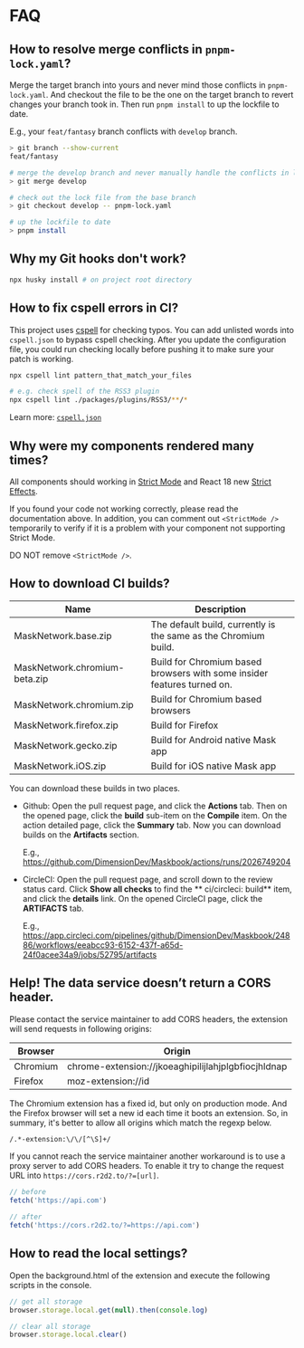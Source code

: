 # FAQ

## How to resolve merge conflicts in `pnpm-lock.yaml`?

Merge the target branch into yours and never mind those conflicts in `pnpm-lock.yaml`. And checkout the file to be the one on the target branch to revert changes your branch took in. Then run `pnpm install` to up the lockfile to date.

E.g., your `feat/fantasy` branch conflicts with `develop` branch.

```bash
> git branch --show-current
feat/fantasy

# merge the develop branch and never manually handle the conflicts in lock file
> git merge develop

# check out the lock file from the base branch
> git checkout develop -- pnpm-lock.yaml

# up the lockfile to date
> pnpm install
```

## Why my Git hooks don't work?

```bash
npx husky install # on project root directory
```

## How to fix cspell errors in CI?

This project uses [cspell](https://github.com/streetsidesoftware/cspell) for checking typos. You can add unlisted words into `cspell.json` to bypass cspell checking. After you update the configuration file, you could run checking locally before pushing it to make sure your patch is working.

```bash
npx cspell lint pattern_that_match_your_files

# e.g. check spell of the RSS3 plugin
npx cspell lint ./packages/plugins/RSS3/**/*
```

Learn more: [`cspell.json`](https://cspell.org/configuration/#cspelljson)

## Why were my components rendered many times?

All components should working in [Strict Mode](https://reactjs.org/docs/strict-mode.html) and React 18 new [Strict Effects](https://github.com/reactwg/react-18/discussions/19).

If you found your code not working correctly, please read the documentation above. In addition, you can comment out `<StrictMode />` temporarily to verify if it is a problem with your component not supporting Strict Mode.

DO NOT remove `<StrictMode />`.

## How to download CI builds?

| Name                          | Description                                                             |
| ----------------------------- | ----------------------------------------------------------------------- |
| MaskNetwork.base.zip          | The default build, currently is the same as the Chromium build.         |
| MaskNetwork.chromium-beta.zip | Build for Chromium based browsers with some insider features turned on. |
| MaskNetwork.chromium.zip      | Build for Chromium based browsers                                       |
| MaskNetwork.firefox.zip       | Build for Firefox                                                       |
| MaskNetwork.gecko.zip         | Build for Android native Mask app                                       |
| MaskNetwork.iOS.zip           | Build for iOS native Mask app                                           |

You can download these builds in two places.

- Github: Open the pull request page, and click the **Actions** tab. Then on the opened page, click the **build** sub-item on the **Compile** item. On the action detailed page, click the **Summary** tab. Now you can download builds on the **Artifacts** section.

  E.g., <https://github.com/DimensionDev/Maskbook/actions/runs/2026749204>

- CircleCI: Open the pull request page, and scroll down to the review status card. Click **Show all checks** to find the **
  ci/circleci: build** item, and click the **details** link. On the opened CircleCI page, click the **ARTIFACTS** tab.

  E.g., <https://app.circleci.com/pipelines/github/DimensionDev/Maskbook/24886/workflows/eeabcc93-6152-437f-a65d-24f0acee34a9/jobs/52795/artifacts>

## Help! The data service doesn’t return a CORS header.

Please contact the service maintainer to add CORS headers, the extension will send requests in following origins:

| Browser  | Origin                                              |
| -------- | --------------------------------------------------- |
| Chromium | chrome-extension://jkoeaghipilijlahjplgbfiocjhldnap |
| Firefox  | moz-extension://id                                  |

The Chromium extension has a fixed id, but only on production mode. And the Firefox browser will set a new id each time it boots an extension. So, in summary, it's better to allow all origins which match the regexp below.

```txt
/.*-extension:\/\/[^\S]+/
```

If you cannot reach the service maintainer another workaround is to use a proxy server to add CORS headers. To enable it try to change the request URL into `https://cors.r2d2.to/?=[url]`.

```ts
// before
fetch('https://api.com')

// after
fetch('https://cors.r2d2.to/?=https://api.com')
```

## How to read the local settings?

Open the background.html of the extension and execute the following scripts in the console.

```ts
// get all storage
browser.storage.local.get(null).then(console.log)

// clear all storage
browser.storage.local.clear()
```
